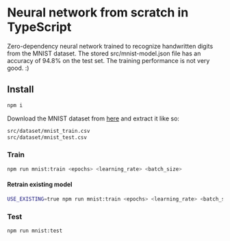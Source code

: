 # Neural network from scratch in TypeScript

Zero-dependency neural network trained to recognize handwritten digits from the MNIST dataset. The stored src/mnist-model.json file has an accuracy of 94.8% on the test set. The training performance is not very good. :)

## Install

```bash
npm i
```

Download the MNIST dataset from [here](https://www.kaggle.com/datasets/oddrationale/mnist-in-csv) and extract it like so:

```bash
src/dataset/mnist_train.csv
src/dataset/mnist_test.csv
```

### Train

```bash
npm run mnist:train <epochs> <learning_rate> <batch_size>
```

#### Retrain existing model

```bash
USE_EXISTING=true npm run mnist:train <epochs> <learning_rate> <batch_size>
```

### Test

```bash
npm run mnist:test
```
